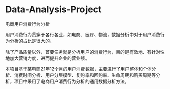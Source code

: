 # Data-Analysis-Project
电商用户消费行为分析

用户消费行为贯穿于各行各业，如电商、医疗、物流，数据分析中对于用户消费行为分析的占比是很大的，

除了产品质量以外，首要任务就是分析用户的消费行为，目的是有效地、有针对性地加大营销力度，进而提升企业的营业额。

本项目基于某电商21年12个月的用户消费数据，主要进行了用户整体和个体分析、消费时间分析、用户分层模型、复购率和回购率、生命周期和购买周期等分析，项目中采用了电商用户消费行为分析的通用数据分析方法。
